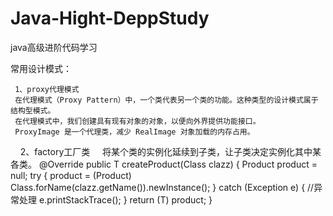 # Java-Hight-DeppStudy
java高级进阶代码学习
  
  常用设计模式：
     
     1、proxy代理模式
     在代理模式（Proxy Pattern）中，一个类代表另一个类的功能。这种类型的设计模式属于结构型模式。
     在代理模式中，我们创建具有现有对象的对象，以便向外界提供功能接口。
     ProxyImage 是一个代理类，减少 RealImage 对象加载的内存占用。
     
     2、factory工厂类
     将某个类的实例化延续到子类，让子类决定实例化其中某各类。
     @Override
     public  <T extends Product> T createProduct(Class<T> clazz) {
         Product product = null;
         try {
             product = (Product) Class.forName(clazz.getName()).newInstance();
         } catch (Exception e) { //异常处理
             e.printStackTrace();
         }
         return (T) product;
     }
     
